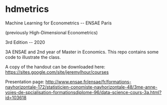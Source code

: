 # hdmetrics
Machine Learning for Econometrics -- ENSAE Paris

(previously High-Dimensional Econometrics)

3rd Edition -- 2020

3A ENSAE and 2nd year of Master in Economics. This repo contains some code to illustrate the class.

A copy of the handout can be downloaded here: https://sites.google.com/site/jeremylhour/courses

Presentation page: http://www.ensae.fr/ensae/fr/formations-navhorizontale-172/statisticien-conomiste-navhorizontale-48/3me-anne-voies-de-spcialisation-formationsdiplome-96/data-science-cours-3a.html?id=103618
